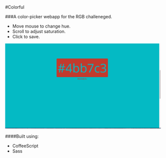 #Colorful

###A color-picker webapp for the RGB challeneged.
* Move mouse to change hue.
* Scroll to adjust saturation.
* Click to save.

![GIF!](colorful.gif)

####Built using:
* CoffeeScript
* Sass
